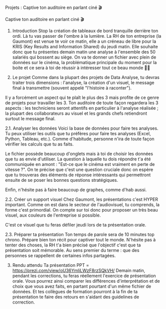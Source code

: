 Projets : Captive ton auditoire en parlant ciné 🎬

Captive ton auditoire en parlant ciné 🎬

1. Introduction
   Stop la création de tableaux de bord tranquille derrière ton ordi. Là tu vas passer de l'ombre à la lumière. La RH de ton entreprise (la Gaumont) est venue te voir ce matin, elle a un créneau de libre pour la KRIS (Key Results and Information Shared) du jeudi matin. Elle souhaite donc que tu présentes demain matin une analyse à l'ensemble des 50 salariés qui bossent au siège. On va te donner un fichier avec plein de données sur le cinéma, la problématique principale du moment pour la boite et ce sera à toi de réussir à intéresser tout ce beau monde 🎤🎤

2. Le projet
   Comme dans la plupart des projets de Data Analyse, tu devras traiter trois dimensions : l'analyse, la création d'un visuel, le message final à transmettre (souvent appelé "l'histoire à raconter").

Il y a forcément un aspect qui te plaît le plus des 3 mais profite de ce genre de projets pour travailler les 3. Ton auditoire de toute façon regardera les 3 aspects : les techniciens seront attentifs en particulier à l'analyse réalisée ; la plupart des collaborateurs au visuel et les grands chefs retiendront surtout le message final.

2.1. Analyser les données
Voici la base de données pour faire tes analyses. Tu peux utiliser les outils que tu préfères pour faire tes analyses (Excel, Python, Tableau, etc.). Comme d'habitude, personne n'ira de toute façon vérifier les calculs que tu as faits.

Le fichier possède beaucoup d'onglets mais à toi de choisir les données que tu as envie d'utiliser. La question à laquelle tu dois répondre t'a été communiquée en amont : "Est-ce que le cinéma est vraiment en perte de vitesse ?". On te précise que c'est une question cruciale donc on espère que tu trouveras des éléments de réponse intéressants qui permettront ensuite de se poser les bonnes questions stratégiques.

Enfin, n'hésite pas à faire beaucoup de graphes, comme d'hab aussi.

2.2. Créer un support visuel
Chez Gaumont, les présentations c'est HYPER important. Comme on est dans le secteur de l'audiovisuel, tu comprends, la forme c'est primordial. On compte sur toi donc pour proposer un très beau visuel, aux couleurs de l'entreprise si possible.

C'est ce visuel que tu feras défiler jeudi lors de ta présentation orale.

2.3. Préparer ta présentation
Ton temps de parole sera de 10 minutes top chrono. Prépare bien ton récit pour captiver tout le monde. N'hésite pas à tenter des choses, la RH t'a bien précisé que l'objectif c'est que ta présentation soit mémorable. Au sens premier du terme : que des personnes se rappellent de certaines infos partagées.

3. Rendu attendu
   Ta présentation PPT = https://prezi.com/view/oU36YmliLWzF8rzSQkVH/
   Demain matin, pendant les corrections, tu feras réellement l'exercice de présentation orale. Vous pourrez ainsi comparer les différences d'interprétation et de choix que vous avez faits, en partant pourtant d'un même fichier de données. Et tes collègues de formation pourront à la fin de ta présentation te faire des retours en s'aidant des guidelines de correction.

